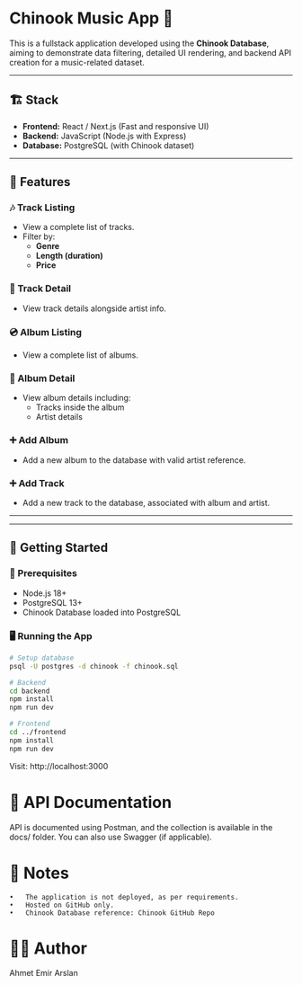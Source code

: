 # Chinook Music App 🎵

This is a fullstack application developed using the **Chinook Database**, aiming to demonstrate data filtering, detailed UI rendering, and backend API creation for a music-related dataset.

---

## 🏗️ Stack

- **Frontend:** React / Next.js (Fast and responsive UI)
- **Backend:** JavaScript (Node.js with Express)
- **Database:** PostgreSQL (with Chinook dataset)

---

## 🎯 Features

### 🎶 Track Listing
- View a complete list of tracks.
- Filter by:
  - **Genre**
  - **Length (duration)**
  - **Price**

### 📄 Track Detail
- View track details alongside artist info.

### 💿 Album Listing
- View a complete list of albums.

### 📄 Album Detail
- View album details including:
  - Tracks inside the album
  - Artist details

### ➕ Add Album
- Add a new album to the database with valid artist reference.

### ➕ Add Track
- Add a new track to the database, associated with album and artist.

---

---

## 🚀 Getting Started

### 🔧 Prerequisites
- Node.js 18+
- PostgreSQL 13+
- Chinook Database loaded into PostgreSQL

### 🖥️ Running the App

```bash
# Setup database
psql -U postgres -d chinook -f chinook.sql

# Backend
cd backend
npm install
npm run dev

# Frontend
cd ../frontend
npm install
npm run dev
```
Visit: http://localhost:3000

# 📑 API Documentation

API is documented using Postman, and the collection is available in the docs/ folder. You can also use Swagger (if applicable).

# 📌 Notes
	•	The application is not deployed, as per requirements.
	•	Hosted on GitHub only.
	•	Chinook Database reference: Chinook GitHub Repo

 # 👨‍🎓 Author
 Ahmet Emir Arslan
